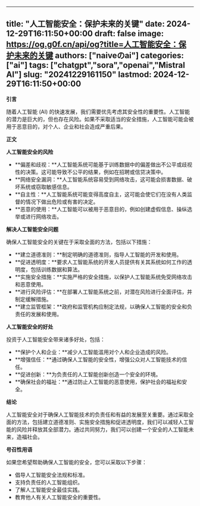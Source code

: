 
---
title: "人工智能安全：保护未来的关键"
date: 2024-12-29T16:11:50+00:00
draft: false
image: https://og.g0f.cn/api/og?title=人工智能安全：保护未来的关键
authors: ["naiveのai"]
categories: ["ai"]
tags: ["chatgpt","sora","openai","Mistral AI"]
slug: "20241229161150"
lastmod: 2024-12-29T16:11:50+00:00
---
**引言**

随着人工智能 (AI) 的快速发展，我们需要优先考虑其安全性的重要性。人工智能的潜力是巨大的，但也存在风险。如果不采取适当的安全措施，人工智能可能会被用于恶意目的，对个人、企业和社会造成严重后果。

**正文**

**人工智能安全的风险**

* **偏差和歧视：**人工智能系统可能基于训练数据中的偏差做出不公平或歧视性的决策。这可能导致不公平的结果，例如在招聘或信贷决策中。
* **网络安全漏洞：**人工智能系统容易受到网络攻击，这可能会损害数据、破坏系统或窃取敏感信息。
* **自主性：**人工智能系统可能变得高度自主，这可能会使它们在没有人类监督的情况下做出危险或有害的决定。
* **恶意的使用：**人工智能可以被用于恶意目的，例如创建虚假信息、操纵选举或进行网络攻击。

**解决人工智能安全问题**

确保人工智能安全的关键在于采取全面的方法，包括以下措施：

* **建立道德准则：**制定明确的道德准则，指导人工智能的开发和使用。
* **促进透明度：**要求人工智能系统的开发人员提供有关其系统如何工作的透明度，包括训练数据和算法。
* **实施安全措施：**实施严格的安全措施，以保护人工智能系统免受网络攻击和恶意使用。
* **进行风险评估：**在部署人工智能系统之前，对潜在风险进行全面评估，并制定缓解措施。
* **建立监管框架：**政府和监管机构应制定法规，以确保人工智能的安全和负责任的发展和使用。

**人工智能安全的好处**

投资于人工智能安全带来诸多好处，包括：

* **保护个人和企业：**减少人工智能滥用对个人和企业造成的风险。
* **增强信任：**通过确保人工智能的安全性，增强公众对人工智能技术的信任。
* **促进创新：**为负责任的人工智能创新创造一个安全的环境。
* **确保社会的福祉：**通过防止人工智能的恶意使用，保护社会的福祉和安全。

**结论**

人工智能安全对于确保人工智能技术的负责任和有益的发展至关重要。通过采取全面的方法，包括建立道德准则、实施安全措施和促进透明度，我们可以减轻人工智能的风险并释放其全部潜力。通过共同努力，我们可以创建一个安全的人工智能未来，造福社会。

**号召性用语**

如果您希望帮助确保人工智能的安全，您可以采取以下步骤：

* 倡导人工智能安全法规和标准。
* 支持负责任的人工智能组织。
* 了解人工智能安全最佳实践。
* 教育他人有关人工智能安全的重要性。